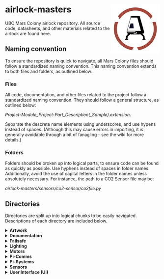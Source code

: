 # airlock-masters <img align="right" src="artwork/ubcmc-logo-transparent_small.png">
UBC Mars Colony airlock repository. All source code, datasheets, and other materials related to the airlock are found here.

## Naming convention
To ensure the repository is quick to navigate, all Mars Colony files should follow a standardized naming convention. This naming convention extends to both files and folders, as outlined below:

### Files
All code, documentation, and other files related to the project follow a standardized naming convention. They should follow a general structure, as outlined below:

*Project-Module_Project-Part_Description(_Sample).extension*.

Separate the descrete name elements using underscores, and use hypens instead of spaces. (Although this may cause errors in importing, it is generally avoidable through a bit of fanagling - see the wiki for more details.)

### Folders
Folders should be broken up into logical parts, to ensure code can be found as quickly as possible. Use hyphens instead of spaces in folder names. Additionally, avoid the use of capital letters in the folder names unless absolutely necessary. For instance, the path to a CO2 Sensor file may be:

*airlock-masters/sensors/co2-sensor/co2file.py*

## Directories
Directories are split up into logical chunks to be easily navigated. Descriptions of each directory are included below.

<details>
<summary><b>Artwork</b></summary>
  Contains all visuals used in the repository. See wiki for information on how to use them.</br>
</details>

<details>
  <summary><b>Documentation</b></summary>
  Contains documentation, datasheets and more for hardware and software used in the project. </br>
</details>

<details>
<summary><b>Failsafe</b></summary>
  Contains the code used to process sensor data on the Arduino board and send it via I2C to the main Raspberry Pi system. /br>
</details>

<details>
<summary><b>Lighting</b></summary>
  Contains code and data about lighting systems in the airlock. /br>
</details>

<details>
<summary><b>Motors</b></summary>
  Contains code and data about the motors in the airlock. /br>
</details>

<details>
<summary><b>Pi-Comms</b></summary>
   Contains the code used by the Raspberry Pi to process and store sensor data received from the Arduino. </br>
</details>

<details>
<summary><b>Pi-Systems</b></summary>
   Contains code used by the Raspberry Pi to run services within the airlock. Such services may include pressurization, lighting and door management. </br>
</details>

<details>
<summary><b>Sensors</b></summary>
   Contains embedded systems code related to sensor functionality. </br>
</details>

<details>
<summary><b>User Interface (UI)</b></summary>
   Contains code and outlines of on-airlock user interface systems.</br>
</details>
